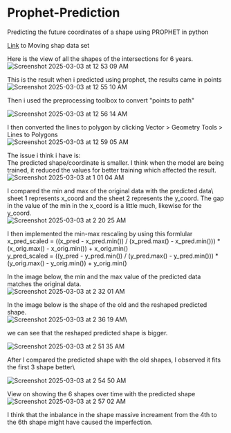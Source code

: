  # Prophet-Prediction
Predicting the future coordinates of a shape using PROPHET in python

[Link](https://drive.google.com/file/d/1s9AvKViakzk-uqb4UpoL9koFflmYrLe-/view?usp=sharing) to Moving shap data set

Here is the view of all the shapes of the intersections for 6 years.
![Screenshot 2025-03-03 at 12 53 09 AM](https://github.com/user-attachments/assets/378c6772-f483-45ca-adff-dde3f95ba4dc)


This is the result when i predicted using prophet, the results came in points\
![Screenshot 2025-03-03 at 12 55 10 AM](https://github.com/user-attachments/assets/4bd25399-2c6e-444d-b936-67d7bf6eede3)

Then i used the preprocessing toolbox to convert "points to path"

![Screenshot 2025-03-03 at 12 56 14 AM](https://github.com/user-attachments/assets/3e8418dc-cc6c-4884-b806-add936180723)

I then converted the lines to polygon by clicking Vector > Geometry Tools > Lines to Polygons\
![Screenshot 2025-03-03 at 12 59 05 AM](https://github.com/user-attachments/assets/7b3a7fa0-f7e9-4c00-a549-2034ace4f545)

The issue i think i have is: \
The predicted shape/coordinate is smaller. 
I think when the model are being trained, it reduced the values for better training which affected the result. 
![Screenshot 2025-03-03 at 1 01 04 AM](https://github.com/user-attachments/assets/b1081fef-9c06-4e55-9429-6ccad6729a8e)

I compared the min and max of the original data with the predicted data\ sheet 1 represents x_coord and the sheet 2 represents the y_coord. The gap in the value of the min in the x_coord is a little much, likewise for the y_coord.\
![Screenshot 2025-03-03 at 2 20 25 AM](https://github.com/user-attachments/assets/cbe37101-55a9-45c5-bd36-940aeed004f9)

I then implemented the min-max rescaling by using this formlular \
x_pred_scaled = ((x_pred - x_pred.min()) / (x_pred.max() - x_pred.min())) * (x_orig.max() - x_orig.min()) + x_orig.min()\
y_pred_scaled = ((y_pred - y_pred.min()) / (y_pred.max() - y_pred.min())) * (y_orig.max() - y_orig.min()) + y_orig.min()

In the image below, the min and the max value of the predicted data matches the original data. \
![Screenshot 2025-03-03 at 2 32 01 AM](https://github.com/user-attachments/assets/88aa393b-de23-4604-b42c-6e734aa0bdb8)

In the image below is the shape of the old and the reshaped predicted shape.\
![Screenshot 2025-03-03 at 2 36 19 AM](https://github.com/user-attachments/assets/06750836-81cb-45d3-848d-d9b6dec5275e)\

we can see that the reshaped predicted shape is bigger.

![Screenshot 2025-03-03 at 2 51 35 AM](https://github.com/user-attachments/assets/3c0141dd-862f-4469-8960-020b8f09bdb7)

After I compared the predicted shape with the old shapes, I observed it fits the first 3 shape better\

![Screenshot 2025-03-03 at 2 54 50 AM](https://github.com/user-attachments/assets/d70fc7dc-780a-44bf-95ea-020c523d346b)

View on showing the 6 shapes over time with the predicted shape \
![Screenshot 2025-03-03 at 2 57 02 AM](https://github.com/user-attachments/assets/dc38f2b5-53c2-43e9-974d-4ffcd463e5ad)


I think that the inbalance in the shape massive increament from the 4th to the 6th shape might have caused the imperfection.
